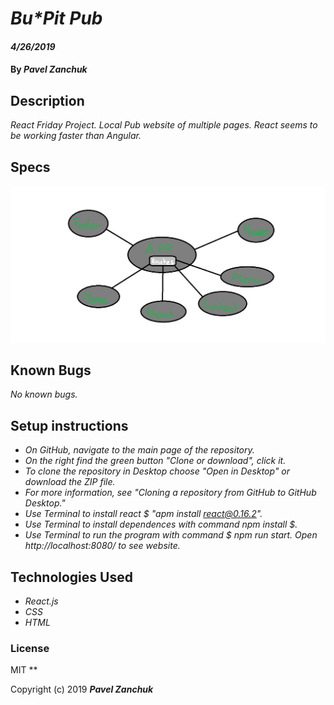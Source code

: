 # _Bu*Pit Pub_

#### _4/26/2019_

#### By _**Pavel Zanchuk**_

## Description
_React Friday Project. Local Pub website of multiple pages. React seems to be working faster than Angular._

## Specs

![Routes](./src/assets/images/routes.jpg?raw=true)

## Known Bugs

_No known bugs._

## Setup instructions
* _On GitHub, navigate to the main page of the repository._
* _On the right find the green button "Clone or download", click it._
* _To clone the repository in Desktop choose "Open in Desktop" or download the ZIP file._
* _For more information, see "Cloning a repository from GitHub to GitHub Desktop."_
* _Use Terminal to install react $ "apm install react@0.16.2"._
* _Use Terminal to install dependences with command npm install $._
* _Use Terminal to run the program with command $ npm run start. Open http://localhost:8080/ to see website._

## Technologies Used

* _React.js_
* _CSS_
* _HTML_


### License
MIT
**

Copyright (c) 2019 **_Pavel Zanchuk_**
